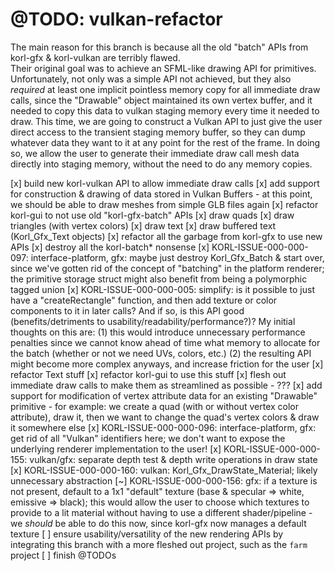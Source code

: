 # @TODO: vulkan-refactor

The main reason for this branch is because all the old "batch" APIs from korl-gfx & korl-vulkan are terribly flawed.  
Their original goal was to achieve an SFML-like drawing API for primitives.  
Unfortunately, not only was a simple API not achieved, but they also _required_ at least one implicit pointless memory copy for all immediate draw calls, since the "Drawable" object maintained its own vertex buffer, and it needed to copy this data to vulkan staging memory every time it needed to draw.
This time, we are going to construct a Vulkan API to just give the user direct access to the transient staging memory buffer, so they can dump whatever data they want to it at any point for the rest of the frame.  In doing so, we allow the user to generate their immediate draw call mesh data directly into staging memory, without the need to do any memory copies.

[x] build new korl-vulkan API to allow immediate draw calls
[x] add support for construction & drawing of data stored in Vulkan Buffers
    - at this point, we should be able to draw meshes from simple GLB files again
[x] refactor korl-gui to not use old "korl-gfx-batch" APIs
    [x] draw quads
    [x] draw triangles (with vertex colors)
    [x] draw text
    [x] draw buffered text (Korl_Gfx_Text objects)
[x] refactor all the garbage from korl-gfx to use new APIs
    [x] destroy all the korl-batch* nonsense
        [x] KORL-ISSUE-000-000-097: interface-platform, gfx: maybe just destroy Korl_Gfx_Batch & start over, since we've gotten rid of the concept of "batching" in the platform renderer; the primitive storage struct might also benefit from being a polymorphic tagged union
        [x] KORL-ISSUE-000-000-005: simplify: is it possible to just have a "createRectangle" function, and then add texture or color components to it in later calls?  And if so, is this API good (benefits/detriments to usability/readability/performance?)? My initial thoughts on this are: (1) this would introduce unnecessary performance penalties since we cannot know ahead of time what memory to allocate for the batch (whether or not we need UVs, colors, etc.) (2) the resulting API might become more complex anyways, and increase friction for the user
    [x] refactor Text stuff
    [x] refactor korl-gui to use this stuff
[x] flesh out immediate draw calls to make them as streamlined as possible
    - ???
[x] add support for modification of vertex attribute data for an existing "Drawable" primitive
    - for example: we create a quad (with or without vertex color attribute), draw it, then we want to change the quad's vertex colors & draw it somewhere else
[x] KORL-ISSUE-000-000-096: interface-platform, gfx: get rid of all "Vulkan" identifiers here; we don't want to expose the underlying renderer implementation to the user!
[x] KORL-ISSUE-000-000-155: vulkan/gfx: separate depth test & depth write operations in draw state
[x] KORL-ISSUE-000-000-160: vulkan: Korl_Gfx_DrawState_Material; likely unnecessary abstraction
[~] KORL-ISSUE-000-000-156: gfx: if a texture is not present, default to a 1x1 "default" texture (base & specular => white, emissive => black); this would allow the user to choose which textures to provide to a lit material without having to use a different shader/pipeline
    - we _should_ be able to do this now, since korl-gfx now manages a default texture
[ ] ensure usability/versatility of the new rendering APIs by integrating this branch with a more fleshed out project, such as the `farm` project
[ ] finish @TODOs